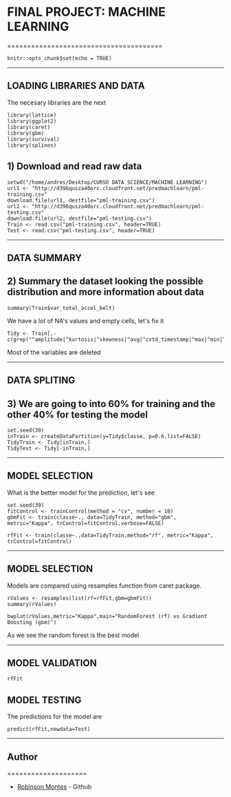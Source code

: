 # FINAL PROJECT: MACHINE LEARNING
=======================================

```
knitr::opts_chunk$set(echo = TRUE)
```

---
## LOADING LIBRARIES AND DATA

The necesary libraries are the next
```
library(lattice)
library(ggplot2)
library(caret)
library(gbm)
library(survival)
library(splines)
```

## 1) Download and read raw data

```
setwd("/home/andres/Desktop/CURSO DATA SCIENCE/MACHINE LEARNING")
url1 <- "http://d396qusza40orc.cloudfront.net/predmachlearn/pml-training.csv"
download.file(url1, destfile="pml-training.csv")
url2 <- "http://d396qusza40orc.cloudfront.net/predmachlearn/pml-testing.csv"
download.file(url2, destfile="pml-testing.csv")
Train <- read.csv("pml-training.csv", header=TRUE)
Test <- read.csv("pml-testing.csv", header=TRUE)
```

---
## DATA SUMMARY
## 2) Summary the dataset looking the possible distribution and more information about data

```
summary(Train$var_total_accel_belt)
```

We have a lot of NA's values and empty cells, let's fix it
```
Tidy <- Train[,-c(grep("^amplitude|^kurtosis|^skewness|^avg|^cvtd_timestamp|^max|^min|^new_window|^raw_timestamp|^stddev|^var|^user_name|X",names(Train)))]
```

Most of the variables are deleted

---
## DATA SPLITING
## 3) We are going to into 60% for training and the other 40% for testing the model

```
set.seed(39)
inTrain <- createDataPartition(y=Tidy$classe, p=0.6,list=FALSE)
TidyTrain <- Tidy[inTrain,]
TidyTest <- Tidy[-inTrain,]
```
---
## MODEL SELECTION
What is the better model for the prediction, let's see
```
set.seed(39)
fitControl <- trainControl(method = "cv", number = 10)
gbmFit <- train(classe~., data=TidyTrain, method="gbm", metric="Kappa", trControl=fitControl,verbose=FALSE)
```

```
rfFit <- train(classe~.,data=TidyTrain,method="rf", metric="Kappa", trControl=fitControl)
```
---
## MODEL SELECTION
Models are compared using resamples function from caret package. 
```
rValues <- resamples(list(rf=rfFit,gbm=gbmFit))
summary(rValues)
```
```
bwplot(rValues,metric="Kappa",main="RandomForest (rf) vs Gradient Boosting (gbm)")
```

As we see the random forest is the best model

---
## MODEL VALIDATION
```
rfFit
```
## MODEL TESTING
The predictions for the model are
```
predict(rfFit,newdata=Test)
```

---
## Author
====================
* [Robinson Montes](https:www.github.com/mecomontes) - Github
